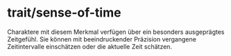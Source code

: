 # trait/sense-of-time

Charaktere mit diesem Merkmal verfügen über ein besonders ausgeprägtes Zeitgefühl. Sie können mit beeindruckender Präzision vergangene Zeitintervalle einschätzen oder die aktuelle Zeit schätzen.

